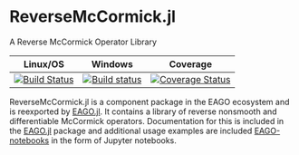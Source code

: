 # ReverseMcCormick.jl
A Reverse McCormick Operator Library

| **Linux/OS**                                                                     | **Windows**                                             | **Coverage**                                             |                       
|:--------------------------------------------------------------------------------:|:-------------------------------------------------------:|:-------------------------------------------------------:|
| [![Build Status](https://travis-ci.org/PSORLab/ReverseMcCormick.jl.svg?branch=master)](https://travis-ci.org/PSORLab/ReverseMcCormick.jl)  | [![Build status](https://ci.appveyor.com/api/projects/status/ldtqmu0js1m3aha6?svg=true)](https://ci.appveyor.com/project/mewilhel/reversemccormick-jl) | [![Coverage Status](https://coveralls.io/repos/github/PSORLab/ReverseMcCormick.jl/badge.svg?branch=master)](https://coveralls.io/github/PSORLab/ReverseMcCormick.jl?branch=master) |

ReverseMcCormick.jl is a component package in the EAGO ecosystem and is reexported by [EAGO.jl](https://github.com/PSORLab/EAGO.jl). It contains a library of reverse nonsmooth and differentiable McCormick operators. Documentation for this is included in the [EAGO.jl](https://github.com/PSORLab/EAGO.jl) package and additional usage examples are included [EAGO-notebooks](https://github.com/PSORLab/EAGO-notebooks) in the form of Jupyter notebooks.
